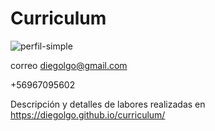 # Curriculum
![perfil-simple](https://user-images.githubusercontent.com/103307572/162616055-17ff3817-3e35-4ad6-a017-8d7d72c42591.png)

correo diegolgo@gmail.com 

+56967095602


Descripción y detalles de labores realizadas en  https://diegolgo.github.io/curriculum/

